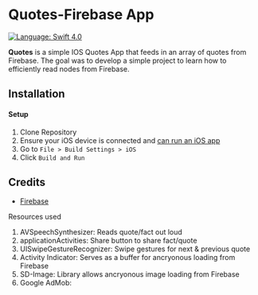 # Quotes-Firebase App

[![Language: Swift 4.0](https://img.shields.io/badge/swift-4.0-orange.svg?style=flat)](https://developer.apple.com/swift)


**Quotes** is a simple IOS Quotes App that feeds in an array of quotes from Firebase. The goal was to develop a simple project to learn how to efficiently read nodes from Firebase.

## Installation

#### Setup

1. Clone Repository
2.  Ensure your iOS device is connected and [can run an iOS app](https://developer.apple.com/library/content/documentation/IDEs/Conceptual/AppDistributionGuide/LaunchingYourApponDevices/LaunchingYourApponDevices.html)
3. Go to `File > Build Settings > iOS`
4. Click `Build and Run`


## Credits
- [Firebase](https://firebase.google.com)







Resources used
1. AVSpeechSynthesizer: Reads quote/fact out loud
2. applicationActivities: Share button to share fact/quote
3. UISwipeGestureRecognizer: Swipe gestures for next & previous quote
4. Activity Indicator: Serves as a buffer for ancryonous loading from Firebase
5. SD-Image: Library allows ancryonous image loading from Firebase
6. Google AdMob: 
